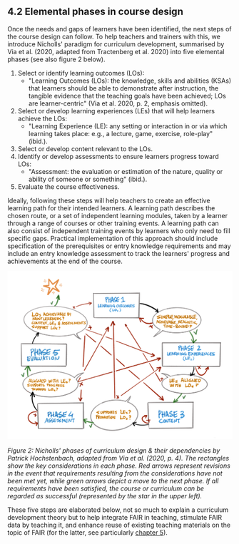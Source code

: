 ## 4.2 Elemental phases in course design

Once the needs and gaps of learners have been identified, the next steps of the course design can follow. To help teachers and trainers with this, we introduce Nicholls&#39; paradigm for curriculum development, summarised by Via et al. (2020, adapted from Tractenberg et al. 2020) into five elemental phases (see also figure 2 below).

1. Select or identify learning outcomes (LOs):
   - &quot;Learning Outcomes (LOs): the knowledge, skills and abilities (KSAs) that learners should be able to demonstrate after instruction, the tangible evidence that the teaching goals have been achieved; LOs are learner-centric&quot; (Via et al. 2020, p. 2, emphasis omitted).
2. Select or develop learning experiences (LEs) that will help learners achieve the LOs:
   - &quot;Learning Experience (LE): any setting or interaction in or via which learning takes place: e.g., a lecture, game, exercise, role-play&quot; (ibid.).
3. Select or develop content relevant to the LOs.
4. Identify or develop assessments to ensure learners progress toward LOs:
   - &quot;Assessment: the evaluation or estimation of the nature, quality or ability of someone or something&quot; (ibid.).
5. Evaluate the course effectiveness.

Ideally, following these steps will help teachers to create an effective learning path for their intended learners. A learning path describes the chosen route, or a set of independent learning modules, taken by a learner through a range of courses or other training events. A learning path can also consist of independent training events by learners who only need to fill specific gaps. Practical implementation of this approach should include specification of the prerequisites or entry knowledge requirements and may include an entry knowledge assessment to track the learners&#39; progress and achievements at the end of the course.

![](../Images/4_1_figure_2_4.png)

_Figure 2: Nicholls&#39; phases of curriculum design &amp; their dependencies by Patrick Hochstenbach, adapted from Via et al. (2020, p. 4). The rectangles show the key considerations in each phase. Red arrows represent revisions in the event that requirements resulting from the considerations have not been met yet, while green arrows depict a move to the next phase. If all requirements have been satisfied, the course or curriculum can be regarded as successful (represented by the star in the upper left)._

These five steps are elaborated below, not so much to explain a curriculum development theory but to help integrate FAIR in teaching, stimulate FAIR data by teaching it, and enhance reuse of existing teaching materials on the topic of FAIR (for the latter, see particularly [chapter 5](../5FAIRlessonPlans/0LessonPlans.md)).
